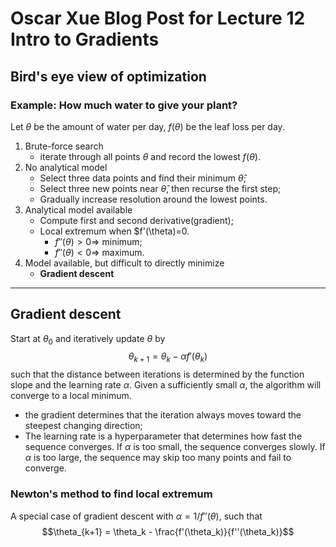 # Oscar Xue Blog Post for Lecture 12 Intro to Gradients

## Bird's eye view of optimization

### Example: How much water to give your plant?
Let $\theta$ be the amount of water per day, $f(\theta)$ be the leaf loss per day.
1. Brute-force search
    - iterate through all points $\theta$ and record the lowest $f(\theta)$.
2. No analytical model
    - Select three data points and find their minimum $\hat{\theta}$;
    - Select three new points near $\hat{\theta}$, then recurse the first step;
    - Gradually increase resolution around the lowest points.
3. Analytical model available
    - Compute first and second derivative(gradient);
    - Local extremum when $f'(\theta)=0.
        - $f''(\theta)>0 \Rightarrow$ minimum;
        - $f''(\theta)<0 \Rightarrow$ maximum.
4. Model available, but difficult to directly minimize
    - **Gradient descent**

---
## Gradient descent
Start at $\theta_0$ and iteratively update $\theta$ by
$$\theta_{k+1} = \theta_k - \alpha f'(\theta_k)$$
such that the distance between iterations is determined by the function slope and the learning rate $\alpha$. Given a sufficiently small $\alpha$, the algorithm will converge to a local minimum.
- the gradient determines that the iteration always moves toward the steepest changing direction;
- The learning rate is a hyperparameter that determines how fast the sequence converges. If $\alpha$ is too small, the sequence converges slowly. If $\alpha$ is too large, the sequence may skip too many points and fail to converge.

### Newton's method to find local extremum
A special case of gradient descent with $\alpha= 1/f''(\theta)$, such that
$$\theta_{k+1} = \theta_k - \frac{f'(\theta_k)}{f''(\theta_k)}$$
